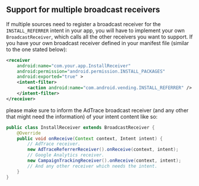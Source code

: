 ## Support for multiple broadcast receivers

If multiple sources need to register a broadcast receiver for the `INSTALL_REFERRER` intent in your app, you will have to implement your own
`BroadcastReceiver`, which calls all the other receivers you want to support. If you have your own broadcast receiver defined in your manifest file (similar to the one stated below):

```xml
<receiver
    android:name="com.your.app.InstallReceiver"
    android:permission="android.permission.INSTALL_PACKAGES"
    android:exported="true" >
    <intent-filter>
        <action android:name="com.android.vending.INSTALL_REFERRER" />
    </intent-filter>
</receiver>
```

please make sure to inform the AdTrace broadcast receiver (and any other that might need the information) of your intent content like so:

```java
public class InstallReceiver extends BroadcastReceiver {
    @Override
    public void onReceive(Context context, Intent intent) {
        // AdTrace receiver.
        new AdTraceReferrerReceiver().onReceive(context, intent);
        // Google Analytics receiver.
        new CampaignTrackingReceiver().onReceive(context, intent);
        // And any other receiver which needs the intent.
    }
}
```